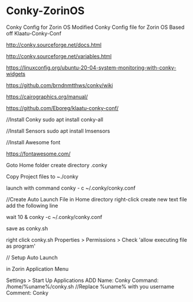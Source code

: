 # Conky-ZorinOS
Conky Config for Zorin OS
Modified Conky Config file for Zorin OS Based off Klaatu-Conky-Conf

http://conky.sourceforge.net/docs.html

http://conky.sourceforge.net/variables.html

https://linuxconfig.org/ubuntu-20-04-system-monitoring-with-conky-widgets

https://github.com/brndnmtthws/conky/wiki

https://cairographics.org/manual/

https://github.com/Eboreg/klaatu-conky-conf/


//Install Conky
sudo apt install conky-all

//Install Sensors
sudo apt install lmsensors

//Install Awesome font

https://fontawesome.com/

Goto Home folder create directory .conky

Copy Project files to
~./conky

launch with command conky - c ~/.conky/conky.conf

//Create Auto Launch File
in Home directory right-click create new text file
add the following line

wait 10 & conky -c ~/.conky/conky.conf

save as conky.sh

right click conky.sh Properties > Permissions > Check 'allow executing file as program' 

// Setup Auto Launch

in Zorin Application Menu 

Settings > Start Up Applications
ADD
Name: Conky
Command: /home/%uname%/conky.sh    //Replace %uname% with you username
Comment: Conky
